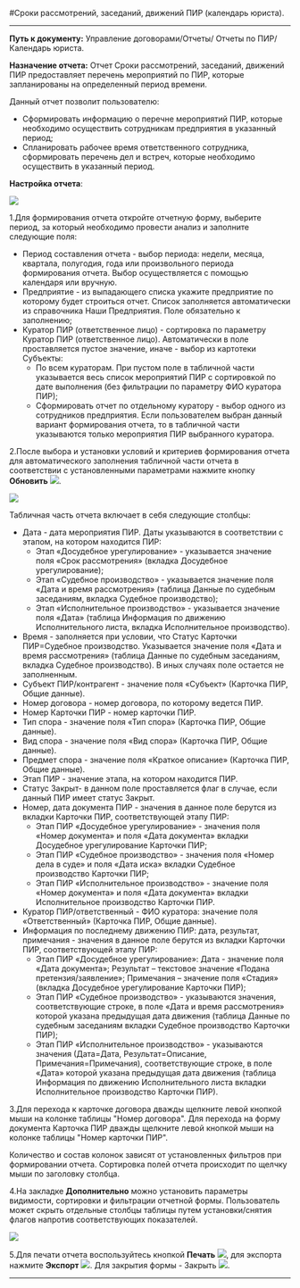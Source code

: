 ﻿#Сроки рассмотрений, заседаний, движений ПИР (календарь юриста).

----------

**Путь к документу:** Управление договорами/Отчеты/ Отчеты по ПИР/Календарь юриста.

**Назначение отчета:** Отчет Сроки рассмотрений, заседаний, движений ПИР предоставляет перечень мероприятий по ПИР, которые запланированы на определенный период времени.

Данный отчет позволит пользователю:

* Сформировать информацию о перечне мероприятий ПИР, которые необходимо осуществить сотрудникам предприятия в указанный период;
* Спланировать рабочее время ответственного сотрудника, сформировать перечень дел и встреч, которые необходимо осуществить в указанный период.

**Настройка отчета**:

![](topic:.AddFiles.Screenshot_2121.jpg)

1.Для формирования отчета откройте отчетную форму, выберите период, за который необходимо провести  анализ и заполните следующие поля:

* Период составления отчета - выбор периода: недели, месяца, квартала, полугодия, года или произвольного периода формирования отчета. Выбор осуществляется с помощью календаря или вручную.
* Предприятие - из  выпадающего списка укажите предприятие по которому будет строиться отчет. Список заполняется автоматически из справочника Наши Предприятия. Поле обязательно к заполнению;
* Куратор ПИР (ответственное лицо) -    сортировка по параметру Куратор ПИР (ответственное лицо). Автоматически в поле проставляется пустое значение, иначе - выбор из картотеки Субъекты:
     * По всем кураторам. При пустом поле в табличной части указывается весь список мероприятий ПИР с сортировкой по дате выполнения (без фильтрации по параметру ФИО куратора ПИР);
    * Сформировать отчет по отдельному куратору -  выбор одного из сотрудников предприятия. Если пользователем выбран данный вариант формирования отчета, то в табличной части указываются только мероприятия ПИР выбранного куратора.

2.После выбора и установки  условий и критериев формирования отчета для автоматического заполнения табличной части отчета в соответствии с установленными параметрами нажмите кнопку **Обновить** ![](topic:.AddFiles.Btn_Refresh.png).

![](topic:.AddFiles.Screenshot_2122.jpg)

Табличная часть отчета включает в себя следующие столбцы:

* Дата  - дата мероприятия ПИР. Даты указываются в соответствии с этапом, на котором находится ПИР:
     * Этап «Досудебное урегулирование» - указывается значение поля «Срок рассмотрения» (вкладка Досудебное урегулирование);
    * Этап «Судебное производство» - указывается значение поля «Дата и время рассмотрения» (таблица Данные по судебным заседаниям, вкладка Судебное производство);
     * Этап «Исполнительное производство» - указывается значение поля «Дата» (таблица Информация по движению Исполнительного листа, вкладка Исполнительное производство).
* Время - заполняется при условии, что Статус Карточки ПИР=Судебное производство. Указывается значение поля «Дата и время рассмотрения» (таблица Данные по судебным заседаниям, вкладка Судебное производство).
В иных случаях поле остается не заполненным.
* Субъект ПИР/контрагент -  значение поля «Субъект» (Карточка ПИР, Общие данные).
* Номер договора        -  номер договора, по которому ведется ПИР.
* Номер Карточки ПИР - номер карточки ПИР.
* Тип спора -  значение поля «Тип спора» (Карточка ПИР, Общие данные).
* Вид спора -  значение поля «Вид спора» (Карточка ПИР, Общие данные).
* Предмет спора - значение поля «Краткое описание» (Карточка ПИР, Общие данные).
* Этап ПИР -  значение этапа, на котором находится ПИР.
* Статус Закрыт- в данном поле проставляется флаг в случае, если данный ПИР имеет статус Закрыт.
* Номер, дата документа ПИР - значения в данное поле берутся из вкладки Карточки ПИР, соответствующей этапу ПИР:
    * Этап ПИР «Досудебное урегулирование» - значения поля «Номер документа» и поля «Дата документа» вкладки Досудебное урегулирование Карточки ПИР;
    * Этап ПИР «Судебное производство» - значения поля «Номер дела в суде» и поля «Дата иска» вкладки Судебное производство Карточки ПИР;
    * Этап ПИР «Исполнительное производство» - значение поля «Номер документа» и поля «Дата документа» вкладки Исполнительное производство Карточки ПИР.
* Куратор ПИР/ответственный -  ФИО куратора: значение поля «Ответственный» (Карточка ПИР, Общие данные).
* Информация по последнему движению ПИР: дата, результат, примечания - значения в данное поле берутся из вкладки Карточки ПИР, соответствующей этапу ПИР:
    * Этап ПИР «Досудебное урегулирование»: Дата - значение поля «Дата документа»; Результат – текстовое значение «Подана претензия/заявление»; Примечания – значение поля «Стадия» (вкладка Досудебное урегулирование Карточки ПИР);
    * Этап ПИР «Судебное производство» - указываются значения, соответствующие строке, в поле «Дата и время рассмотрения» которой указана предыдущая дата движения (таблица Данные по судебным заседаниям вкладки Судебное производство Карточки ПИР);
    * Этап ПИР «Исполнительное производство» - указываются значения (Дата=Дата, Результат=Описание, Примечания=Примечания), соответствующие строке, в поле «Дата» которой указана предыдущая дата движения (таблица Информация по движению Исполнительного листа вкладки Исполнительное производство Карточки ПИР).

3.Для перехода к карточке договора дважды щелкните левой кнопкой мыши на колонке таблицы "Номер договора". Для перехода на форму документа Карточка ПИР дважды щелкните левой кнопкой мыши на колонке таблицы "Номер карточки ПИР".

Количество и состав колонок зависят от установленных фильтров при формировании отчета.  Сортировка полей отчета происходит по щелчку мыши по заголовку столбца.

4.На закладке **Дополнительно** можно установить параметры видимости, сортировки и фильтрации отчетной формы. Пользователь может скрыть отдельные столбцы таблицы путем установки/снятия флагов напротив соответствующих показателей.

![](topic:.AddFiles.Screenshot_2123.jpg)

5.Для печати отчета воспользуйтесь кнопкой **Печать**  ![](topic:.AddFiles.Btn_printer.png), для экспорта  нажмите **Экспорт** ![](topic:.AddFiles.Btn_exp.png). Для закрытия формы - Закрыть  ![](topic:.AddFiles.BtnCloseCancel.png).


----------